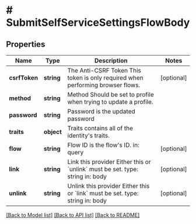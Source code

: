 # # SubmitSelfServiceSettingsFlowBody

## Properties

Name | Type | Description | Notes
------------ | ------------- | ------------- | -------------
**csrfToken** | **string** | The Anti-CSRF Token  This token is only required when performing browser flows. | [optional]
**method** | **string** | Method  Should be set to profile when trying to update a profile. |
**password** | **string** | Password is the updated password |
**traits** | **object** | Traits contains all of the identity&#39;s traits. |
**flow** | **string** | Flow ID is the flow&#39;s ID.  in: query | [optional]
**link** | **string** | Link this provider  Either this or &#x60;unlink&#x60; must be set.  type: string in: body | [optional]
**unlink** | **string** | Unlink this provider  Either this or &#x60;link&#x60; must be set.  type: string in: body | [optional]

[[Back to Model list]](../../README.md#models) [[Back to API list]](../../README.md#endpoints) [[Back to README]](../../README.md)
